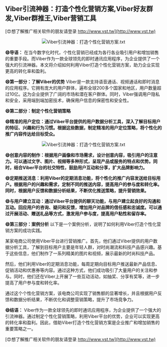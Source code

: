 ## **Viber引流神器：打造个性化营销方案,Viber好友群发,Viber群推王,Viber营销工具**

[😍想了解推广相关软件的朋友请登录 http://www.vst.tw](http://www.vst.tw)

 <center><img src="https://vst.tw/MP4/tuiguang/png/2.png" alt="Viber引流神器：打造个性化营销方案.txt"></center>

**😄导语：**
在当今数字化时代，个性化营销已经成为各行各业吸引用户和增加销售的重要手段。而Viber作为一款全球领先的即时通讯应用程序，为企业提供了一个强大的引流神器。本文将介绍如何利用Viber打造个性化营销方案，助力企业实现更高的转化率和盈利。

**😄第一部分：了解Viber的优势**
Viber是一款支持语音通话、视频通话和即时消息的应用程序。它拥有庞大的用户群体，遍布全球200多个国家和地区，用户数量超过10亿。这为企业提供了广阔的市场和潜在客户群体。同时，Viber强调用户隐私和安全，采用端到端加密技术，确保用户信息的保密性和安全性。

**😄第二部分：制定个性化营销策略**

**😄精准的用户定位：通过Viber平台提供的用户数据分析工具，深入了解目标用户的特征、兴趣和行为习惯。根据这些数据，制定精准的用户定位策略，将个性化的推广内容传达给目标受众。**

 <center><img src="https://vst.tw/MP4/tuiguang/png/7.png" alt="Viber引流神器：打造个性化营销方案.txt"></center>

**😄创意内容的制作：根据用户画像和市场需求，设计创意内容，吸引用户的注意力。可以通过文字、图片、视频等多种形式，呈现产品或服务的特点和优势。同时，结合Viber平台的社交特性，鼓励用户互动和分享，扩大品牌影响力。**

**😄定期推送消息：利用Viber的定期消息功能，将个性化的推广内容发送给目标用户。根据用户的兴趣和需求，定制不同的推送内容，提高用户的参与度和转化率。同时，根据用户反馈和数据分析结果，不断优化推送策略，提升营销效果。**

**😄与用户建立互动：通过Viber平台提供的聊天功能，与用户建立起良好的沟通和互动。回应用户的咨询、疑问和反馈，增加用户对品牌的信任感和忠诚度。可以通过开展活动、赠送礼品等方式，激发用户参与度，提高用户粘性和留存率。**

**😄第三部分：案例分析**
以下是一个案例分析，说明了如何利用Viber打造个性化营销方案的成功实践。

某家电商公司使用Viber平台进行营销推广。首先，他们通过Viber提供的用户数据分析工具，了解到目标用户主要是年轻人群，对时尚潮流和科技产品感兴趣。基于这些信息，他们制作了一系列精美的图片和视频，展示最新的时尚科技产品。

然后，他们利用Viber的定期消息功能，每周定期向目标用户推送最新产品信息、促销活动和优惠券等内容。通过这种方式，他们成功吸引了大量用户的关注和参与。同时，他们还在Viber上开展了一些互动活动，如抽奖、分享有奖等，进一步提高了用户参与度和转化率。

通过这个个性化营销方案，该电商公司实现了销售额的显著增长，并且根据用户反馈和数据分析结果，不断优化和调整营销策略，提升了市场竞争力。

**😄结语：**
Viber作为一款全球领先的即时通讯应用程序，为企业提供了一个强大的引流神器。通过制定个性化营销策略，利用Viber平台的优势，企业可以实现更高的转化率和盈利。因此，借助Viber打造个性化营销方案是企业推广和增加销售的重要策略之一。

[😍想了解推广相关软件的朋友请登录 http://www.vst.tw](http://www.vst.tw)



